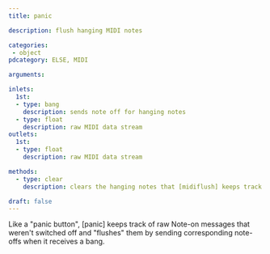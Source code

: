```yaml
---
title: panic

description: flush hanging MIDI notes

categories:
 - object
pdcategory: ELSE, MIDI

arguments:

inlets:
  1st:
  - type: bang
    description: sends note off for hanging notes
  - type: float
    description: raw MIDI data stream
outlets:
  1st:
  - type: float
    description: raw MIDI data stream

methods:
  - type: clear
    description: clears the hanging notes that [midiflush] keeps track of

draft: false
---
```


Like a "panic button", [panic] keeps track of raw Note-on messages that weren't switched off and "flushes" them by sending corresponding note-offs when it receives a bang.


